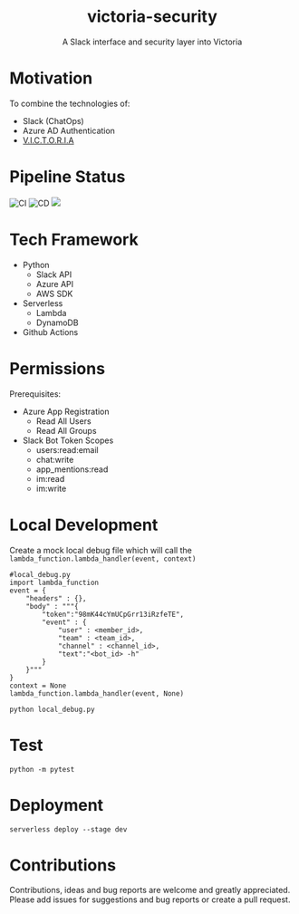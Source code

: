 <div align="center" style="text-align:center">
  
# victoria-security
A Slack interface and security layer into Victoria

</div>

# Motivation
To combine the technologies of:
- Slack (ChatOps)
- Azure AD Authentication
- [V.I.C.T.O.R.I.A](https://github.com/glasswall-sre/victoria)

# Pipeline Status
![CI](https://github.com/glasswall-sre/victoria-security/workflows/CI/badge.svg)
![CD](https://github.com/glasswall-sre/victoria-security/workflows/CD/badge.svg)
![](https://img.shields.io/badge/Glasswall%20SRE-Approved-success)

# Tech Framework
- Python
  - Slack API
  - Azure API
  - AWS SDK
- Serverless
  - Lambda
  - DynamoDB
- Github Actions

# Permissions
Prerequisites:
- Azure App Registration
  - Read All Users
  - Read All Groups
- Slack Bot Token Scopes
  - users:read:email
  - chat:write
  - app_mentions:read
  - im:read
  - im:write

# Local Development
Create a mock local debug file which will call the `lambda_function.lambda_handler(event, context)`
```
#local_debug.py
import lambda_function
event = {
    "headers" : {},
    "body" : """{
        "token":"98mK44cYmUCpGrr13iRzfeTE",
        "event" : {
            "user" : <member_id>,
            "team" : <team_id>,
            "channel" : <channel_id>,
            "text":"<bot_id> -h"
        }
    }"""
}
context = None
lambda_function.lambda_handler(event, None)
```
`python local_debug.py`

# Test
`python -m pytest`

# Deployment
`serverless deploy --stage dev`

# Contributions
Contributions, ideas and bug reports are welcome and greatly appreciated. Please add issues for suggestions and bug reports or create a pull request.
